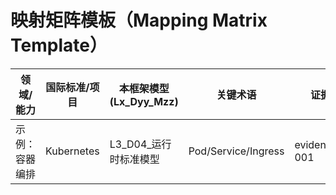 # 映射矩阵模板（Mapping Matrix Template）

| 领域/能力 | 国际标准/项目 | 本框架模型(Lx_Dyy_Mzz) | 关键术语 | 证据条目 | 备注 |
| --- | --- | --- | --- | --- | --- |
| 示例：容器编排 | Kubernetes | L3_D04_运行时标准模型 | Pod/Service/Ingress | evidence:K8S-001 | 生产验证 |
